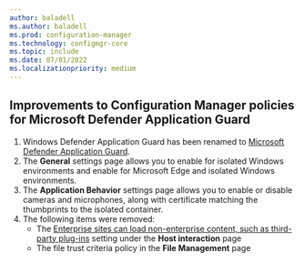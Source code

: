 ```yaml
---
author: baladell
ms.author: baladell
ms.prod: configuration-manager
ms.technology: configmgr-core
ms.topic: include
ms.date: 07/01/2022
ms.localizationpriority: medium
---
```


## <a name="bkmk_app-guard"></a> Improvements to Configuration Manager policies for Microsoft Defender Application Guard
<!-- 14059872 -->

1. Windows Defender Application Guard has been renamed to [Microsoft Defender Application Guard](../../../../../protect/deploy-use/create-deploy-application-guard-policy.md).
1. The **General** settings page allows you to enable for isolated Windows environments and enable for Microsoft Edge and isolated Windows environments.
1. The **Application Behavior** settings page allows you to enable or disable cameras and microphones, along with certificate matching the thumbprints to the isolated container.
1. The following items were removed:
   - The [Enterprise sites can load non-enterprise content, such as third-party plug-ins](../../../../../protect/deploy-use/create-deploy-application-guard-policy.md#bkmk_ABS) setting under the **Host interaction** page
   - The file trust criteria policy in the **File Management** page
